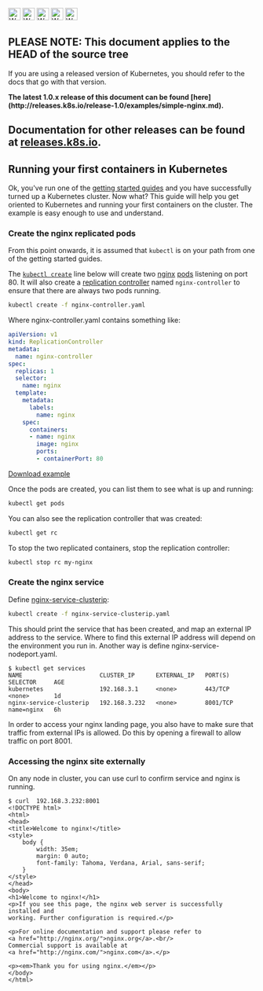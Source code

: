<!-- BEGIN MUNGE: UNVERSIONED_WARNING -->

<!-- BEGIN STRIP_FOR_RELEASE -->

<img src="http://kubernetes.io/img/warning.png" alt="WARNING"
     width="25" height="25">
<img src="http://kubernetes.io/img/warning.png" alt="WARNING"
     width="25" height="25">
<img src="http://kubernetes.io/img/warning.png" alt="WARNING"
     width="25" height="25">
<img src="http://kubernetes.io/img/warning.png" alt="WARNING"
     width="25" height="25">
<img src="http://kubernetes.io/img/warning.png" alt="WARNING"
     width="25" height="25">

<h2>PLEASE NOTE: This document applies to the HEAD of the source tree</h2>

If you are using a released version of Kubernetes, you should
refer to the docs that go with that version.

<strong>
The latest 1.0.x release of this document can be found
[here](http://releases.k8s.io/release-1.0/examples/simple-nginx.md).

Documentation for other releases can be found at
[releases.k8s.io](http://releases.k8s.io).
</strong>
--

<!-- END STRIP_FOR_RELEASE -->

<!-- END MUNGE: UNVERSIONED_WARNING -->

## Running your first containers in Kubernetes

Ok, you've run one of the [getting started guides](../docs/getting-started-guides/) and you have
successfully turned up a Kubernetes cluster.  Now what?  This guide will help you get oriented
to Kubernetes and running your first containers on the cluster.
The example is easy enough to use and understand.

### Create the nginx replicated pods

From this point onwards, it is assumed that `kubectl` is on your path from one of the getting started guides.

The [`kubectl create`](../docs/user-guide/kubectl/kubectl_create.md) line below will create two [nginx](https://registry.hub.docker.com/_/nginx/) [pods](../docs/user-guide/pods.md) listening on port 80. It will also create a [replication controller](../docs/user-guide/replication-controller.md) named `nginx-controller` to ensure that there are always two pods running.

```bash
kubectl create -f nginx-controller.yaml
```
Where nginx-controller.yaml contains something like:
<!-- BEGIN MUNGE: EXAMPLE pod.yaml -->

```yaml
apiVersion: v1
kind: ReplicationController
metadata:
  name: nginx-controller
spec:
  replicas: 1
  selector:
    name: nginx
  template:
    metadata:
      labels:
        name: nginx
    spec:
      containers:
      - name: nginx
        image: nginx
        ports:
        - containerPort: 80

```

[Download example](nginx-controller.yaml?raw=true)
<!-- END MUNGE: EXAMPLE pod.yaml -->


Once the pods are created, you can list them to see what is up and running:

```bash
kubectl get pods
```

You can also see the replication controller that was created:

```bash
kubectl get rc
```

To stop the two replicated containers, stop the replication controller:

```bash
kubectl stop rc my-nginx
```

### Create the nginx service

Define [nginx-service-clusterip](nginx-service-clusterip.yaml):

```bash
kubectl create -f nginx-service-clusterip.yaml
```

This should print the service that has been created, and map an external IP address to the service. Where to find this external IP address will depend on the environment you run in. Another way is define nginx-service-nodeport.yaml.

```console
$ kubectl get services
NAME                      CLUSTER_IP      EXTERNAL_IP   PORT(S)    SELECTOR     AGE
kubernetes                192.168.3.1     <none>        443/TCP    <none>       1d
nginx-service-clusterip   192.168.3.232   <none>        8001/TCP   name=nginx   6h

```

In order to access your nginx landing page, you also have to make sure that traffic from external IPs is allowed. Do this by opening a firewall to allow traffic on port 8001.

### Accessing the nginx site externally

On any node in cluster, you can use curl to confirm service and nginx is running. 
```console
$ curl  192.168.3.232:8001
<!DOCTYPE html>
<html>
<head>
<title>Welcome to nginx!</title>
<style>
    body {
        width: 35em;
        margin: 0 auto;
        font-family: Tahoma, Verdana, Arial, sans-serif;
    }
</style>
</head>
<body>
<h1>Welcome to nginx!</h1>
<p>If you see this page, the nginx web server is successfully installed and
working. Further configuration is required.</p>

<p>For online documentation and support please refer to
<a href="http://nginx.org/">nginx.org</a>.<br/>
Commercial support is available at
<a href="http://nginx.com/">nginx.com</a>.</p>

<p><em>Thank you for using nginx.</em></p>
</body>
</html>

```

